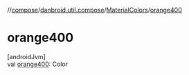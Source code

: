 //[compose](../../../index.md)/[danbroid.util.compose](../index.md)/[MaterialColors](index.md)/[orange400](orange400.md)

# orange400

[androidJvm]\
val [orange400](orange400.md): Color
